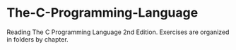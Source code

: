 # The-C-Programming-Language

Reading The C Programming Language 2nd Edition. Exercises are organized in
folders by chapter.
